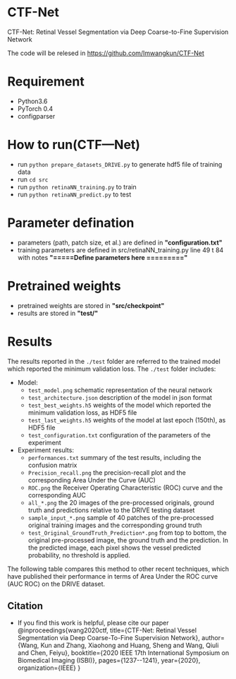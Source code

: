 # CTF-Net
CTF-Net: Retinal Vessel Segmentation via Deep Coarse-to-Fine Supervision Network

The code will be relesed in https://github.com/Imwangkun/CTF-Net
# Requirement
* Python3.6
* PyTorch 0.4
* configparser

# How to run(CTF—Net)
* run ```python prepare_datasets_DRIVE.py``` to generate hdf5 file of training data
* run ```cd src```
* run ```python retinaNN_training.py``` to train
* run ```python retinaNN_predict.py``` to test

# Parameter defination
* parameters (path, patch size, et al.) are defined in <b>"configuration.txt"</b>
* training parameters are defined in src/retinaNN_training.py line 49 t 84 with notes <b>"=====Define parameters here =========" </b>

# Pretrained weights
* pretrained weights are stored in <b>"src/checkpoint"</b>
* results are stored in <b>"test/"</b>

# Results
The results reported in the `./test` folder are referred to the trained model which reported the minimum validation loss. The `./test` folder includes:
- Model:
  - `test_model.png` schematic representation of the neural network
  - `test_architecture.json` description of the model in json format
  - `test_best_weights.h5` weights of the model which reported the minimum validation loss, as HDF5 file
  - `test_last_weights.h5`  weights of the model at last epoch (150th), as HDF5 file
  - `test_configuration.txt` configuration of the parameters of the experiment
- Experiment results:
  - `performances.txt` summary of the test results, including the confusion matrix
  - `Precision_recall.png` the precision-recall plot and the corresponding Area Under the Curve (AUC)
  - `ROC.png` the Receiver Operating Characteristic (ROC) curve and the corresponding AUC
  - `all_*.png` the 20 images of the pre-processed originals, ground truth and predictions relative to the DRIVE testing dataset
  - `sample_input_*.png` sample of 40 patches of the pre-processed original training images and the corresponding ground truth
  - `test_Original_GroundTruth_Prediction*.png` from top to bottom, the original pre-processed image, the ground truth and the prediction. In the predicted image, each pixel shows the vessel predicted probability, no threshold is applied.

The following table compares this method to other recent techniques, which have published their performance in terms of Area Under the ROC curve (AUC ROC) on the DRIVE dataset.

## Citation
- If you find this work is helpful, please cite our paper
@inproceedings{wang2020ctf,
  title={CTF-Net: Retinal Vessel Segmentation via Deep Coarse-To-Fine Supervision Network},
  author={Wang, Kun and Zhang, Xiaohong and Huang, Sheng and Wang, Qiuli and Chen, Feiyu},
  booktitle={2020 IEEE 17th International Symposium on Biomedical Imaging (ISBI)},
  pages={1237--1241},
  year={2020},
  organization={IEEE}
}
